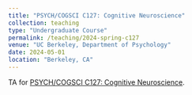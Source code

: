 ```yaml
---
title: "PSYCH/COGSCI C127: Cognitive Neuroscience"
collection: teaching
type: "Undergraduate Course"
permalink: /teaching/2024-spring-c127
venue: "UC Berkeley, Department of Psychology"
date: 2024-05-01
location: "Berkeley, CA"
---
```


TA for [PSYCH/COGSCI C127: Cognitive Neuroscience](https://classes.berkeley.edu/content/psych-c127).
